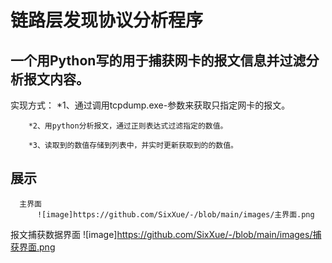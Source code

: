 #                链路层发现协议分析程序
## 一个用Python写的用于捕获网卡的报文信息并过滤分析报文内容。
  实现方式： 
        *1、通过调用tcpdump.exe-参数来获取只指定网卡的报文。
        
        *2、用python分析报文，通过正则表达式过滤指定的数值。
        
        *3、读取到的数值存储到列表中，并实时更新获取到的的数值。
        
##  展示
      主界面
          ![image]https://github.com/SixXue/-/blob/main/images/主界面.png
  报文捕获数据界面
          ![image]https://github.com/SixXue/-/blob/main/images/捕获界面.png
